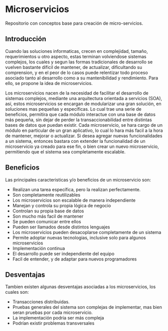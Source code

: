 # Microservicios
Repositorio con conceptos base para creación de micro-servicios.

## Introducción
Cuando las soluciones informaticas, crecen en complejidad, tamaño, requerimientos u otro aspecto, estas terminan volviendose sistemas complejos, los cuales y segun las formas tradicionales de desarrollo se vuelven bastante dificil de mantener, de actualizar, dificultando su comprension, y en el peor de lo casos puede relentizar todo proceso asociado tanto al desarrollo como a su mantenibilidad y rendimiento. Para ello, se propone la idea de microservicios.

Los microservicios nacen de la necesidad de facilitar el desarrollo de sistemas complejos, mediante una arquitectura orientada a servicios (SOA), así, estos microservicios se encargan de modularizar una gran solución, en soluciones mas pequeñas y específicas. Lo cual trae una serie de beneficios, permitira que cada módulo interactue con una base de datos más pequeña, sin dejar de perder la transaccionabilidad entre distintas bases de datos que puedan existir. Cada microservicio, se hara cargo de un módulo en particular de un gran aplicativo, lo cual lo hara más facil a la hora de mantener, mejorar o actualizar. Si desea agregar nuevas funcionalidades a un sistema, entonces bastara con extender la funcionalidad de un microservicio ya creado para ese fin, o bien crear un nuevo microservicio, permitiendo que el sistema sea completamente escalable.

## Beneficios

Las principales caracteristicas y/o beneficios de un microservicio son:

- Realizan una tarea específica, pero la realizan perfectamente.
- Son completamente reutilizables
- Los microservicios son escalable de manera independiente
- Manejan y controla su propia lógica de negocio
- Controlan su propia base de datos
- Son mucho más facil de mantener
- Se pueden comunicar entre ellos
- Pueden ser llamados desde distintos lenguajes
- Los microservicios pueden desacoplarse completamente de un sistema
- Permite adoptar nuevas tecnologias, inclusive solo para algunos microservicios
- Implementación continua
- El desarrollo puede ser independiente del equipo
- Facil de entender, y de adaptar para nuevos programadores

## Desventajas

Tambien existen algunas desventajas asociadas a los microservicios, los cuales son:

- Transacciones distribuidas.
- Pruebas generales del sistema son complejas de implementar, mas bien seran pruebas por cada microservicio.
- La implementación podria ser más compleja
- Podrían existir problemas transversales
